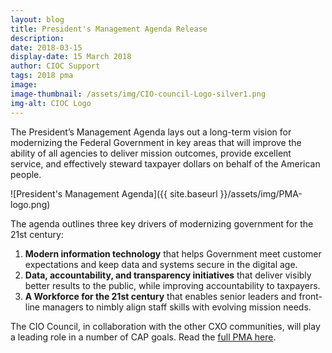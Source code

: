 ```yaml
---
layout: blog
title: President's Management Agenda Release
description:
date: 2018-03-15
display-date: 15 March 2018
author: CIOC Support
tags: 2018 pma
image:
image-thumbnail: /assets/img/CIO-council-Logo-silver1.png
img-alt: CIOC Logo
---
```

The President’s Management Agenda lays out a long-term vision for modernizing the Federal Government in key areas that will improve the ability of all agencies to deliver mission outcomes, provide excellent service, and effectively steward taxpayer dollars on behalf of the American people.

![President's Management Agenda]({{ site.baseurl }}/assets/img/PMA-logo.png)

The agenda outlines three key drivers of modernizing government for the 21st century:

1. **Modern information technology** that helps Government meet customer expectations and keep data and systems secure in the digital age.
2. **Data, accountability, and transparency initiatives** that deliver visibly better results to the public, while improving accountability to taxpayers.
3. **A Workforce for the 21st century** that enables senior leaders and front-line managers to nimbly align staff skills with evolving mission needs.  

The CIO Council, in collaboration with the other CXO communities, will play a leading role in a number of CAP goals. Read the [full PMA here](https://www.performance.gov/PMA/PMA.html).
